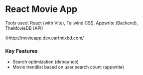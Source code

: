 # React Movie App

Tools used: React (with Vite), Tailwind CSS, Appwrite (Backend), TheMovieDB (API)

🌐http://movieapp.dev.cartmixbd.com/

### Key Features

- Search optimization (debounce)
- Movie trendlist based on user search count (appwrite)
